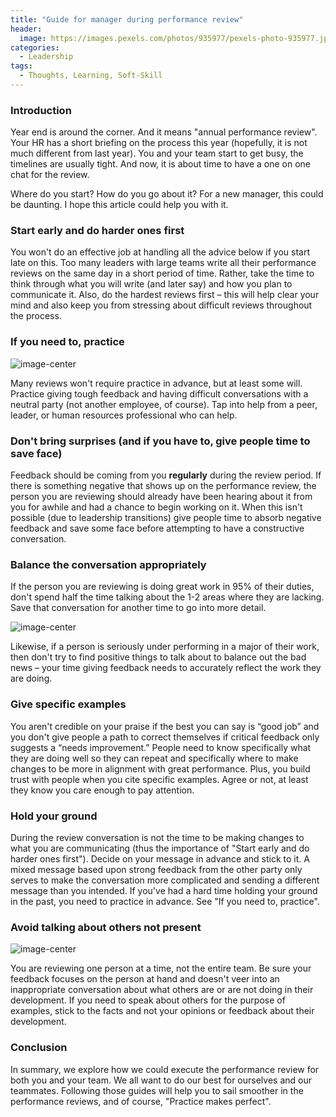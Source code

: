 ```yaml
---
title: "Guide for manager during performance review"
header:
  image: https://images.pexels.com/photos/935977/pexels-photo-935977.jpeg
categories:
  - Leadership
tags:
  - Thoughts, Learning, Soft-Skill
---
```


### Introduction

Year end is around the corner. And it means "annual performance review". Your HR has a short briefing on the process this year (hopefully, it is not much different from last year). You and your team start to get busy, the timelines are usually tight. And now, it is about time to have a one on one chat for the review.

Where do you start? How do you go about it? For a new manager, this could be daunting. I hope this article could help you with it.

### Start early and do harder ones first

You won't do an effective job at handling all the advice below if you start late on this. Too many leaders with large teams write all their performance reviews on the same day in a short period of time. Rather, take the time to think through what you will write (and later say) and how you plan to communicate it. Also, do the hardest reviews first – this will help clear your mind and also keep you from stressing about difficult reviews throughout the process.

### If you need to, practice

![image-center](https://images.pexels.com/photos/260447/pexels-photo-260447.jpeg)

Many reviews won't require practice in advance, but at least some will. Practice giving tough feedback and having difficult conversations with a neutral party (not another employee, of course). Tap into help from a peer, leader, or human resources professional who can help.

### Don't bring surprises (and if you have to, give people time to save face)

Feedback should be coming from you **regularly** during the review period. If there is something negative that shows up on the performance review, the person you are reviewing should already have been hearing about it from you for awhile and had a chance to begin working on it. When this isn't possible (due to leadership transitions) give people time to absorb negative feedback and save some face before attempting to have a constructive conversation.

### Balance the conversation appropriately

If the person you are reviewing is doing great work in 95% of their duties, don't spend half the time talking about the 1-2 areas where they are lacking. Save that conversation for another time to go into more detail. 

![image-center](https://images.pexels.com/photos/1431158/pexels-photo-1431158.jpeg)

Likewise, if a person is seriously under performing in a major of their work, then don't try to find positive things to talk about to balance out the bad news – your time giving feedback needs to accurately reflect the work they are doing.

### Give specific examples

You aren't credible on your praise if the best you can say is “good job” and you don't give people a path to correct themselves if critical feedback only suggests a “needs improvement.” People need to know specifically what they are doing well so they can repeat and specifically where to make changes to be more in alignment with great performance. Plus, you build trust with people when you cite specific examples. Agree or not, at least they know you care enough to pay attention.

### Hold your ground

During the review conversation is not the time to be making changes to what you are communicating (thus the importance of "Start early and do harder ones first"). Decide on your message in advance and stick to it. A mixed message based upon strong feedback from the other party only serves to make the conversation more complicated and sending a different message than you intended. If you've had a hard time holding your ground in the past, you need to practice in advance. See "If you need to, practice".

### Avoid talking about others not present

![image-center](https://images.pexels.com/photos/583437/pexels-photo-583437.jpeg)

You are reviewing one person at a time, not the entire team. Be sure your feedback focuses on the person at hand and doesn't veer into an inappropriate conversation about what others are or are not doing in their development. If you need to speak about others for the purpose of examples, stick to the facts and not your opinions or feedback about their development.

### Conclusion

In summary, we explore how we could execute the performance review for both you and your team. We all want to do our best for ourselves and our teammates. Following those guides will help you to sail smoother in the performance reviews, and of course, "Practice makes perfect".
